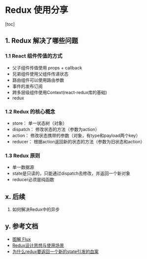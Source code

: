 # Redux 使用分享

[toc]


## 1. Redux 解决了哪些问题

### 1.1 React 组件传值的方式
- 父子组件传值使用 props + callback
- 兄弟组件使用父组件传递状态
- 路由组件可以使用路由参数
- 事件的发布订阅
- 跨多层级组件使用Context(react-redux库的基础)
- redux

### 1.2 Redux 的核心概念
- store： 单一状态树（对象）
- dispatch： 修改状态的方法（参数为action）
- action： 修改状态携带的参数（对象，有type和payload两个key）
- reducer： 根据action返回新的状态的方法（参数为旧状态和action）

### 1.3 Redux 原则
- 单一数据源
- state是只读的，只能通过dispatch去修改，并返回一个新对象
- reducer必须是纯函数

## x. 后续
1. 如何解决Redux中的异步

## y. 参考文档
- [图解 Flux](https://zhuanlan.zhihu.com/p/20263396)
- [Redux设计思想与使用场景](https://segmentfault.com/a/1190000015367584)
- [为什么redux要返回一个新的state引发的血案](https://juejin.im/post/5c1b6925e51d455ac91d6bac)
